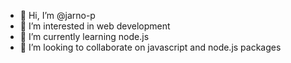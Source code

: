 - 👋 Hi, I’m @jarno-p
- 👀 I’m interested in web development
- 🌱 I’m currently learning node.js
- 💞️ I’m looking to collaborate on javascript and node.js packages

<!---
jarno-p/jarno-p is a ✨ special ✨ repository because its `README.md` (this file) appears on your GitHub profile.
You can click the Preview link to take a look at your changes.
--->

